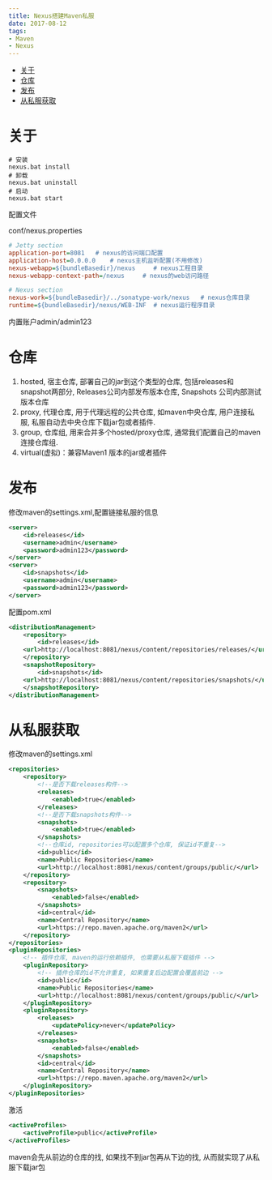 ```yaml
---
title: Nexus搭建Maven私服
date: 2017-08-12
tags:
- Maven
- Nexus
---
```

<!-- TOC -->

- [关于](#关于)
- [仓库](#仓库)
- [发布](#发布)
- [从私服获取](#从私服获取)

<!-- /TOC -->

# 关于

```shell
# 安装
nexus.bat install
# 卸载
nexus.bat uninstall
# 启动
nexus.bat start
```
配置文件

conf/nexus.properties
```ini
# Jetty section
application-port=8081  	# nexus的访问端口配置
application-host=0.0.0.0 	# nexus主机监听配置(不用修改)
nexus-webapp=${bundleBasedir}/nexus 	# nexus工程目录
nexus-webapp-context-path=/nexus	 # nexus的web访问路径

# Nexus section
nexus-work=${bundleBasedir}/../sonatype-work/nexus   # nexus仓库目录
runtime=${bundleBasedir}/nexus/WEB-INF  # nexus运行程序目录
```

内置账户admin/admin123

# 仓库

1. hosted, 宿主仓库, 部署自己的jar到这个类型的仓库, 包括releases和snapshot两部分, Releases公司内部发布版本仓库,  Snapshots 公司内部测试版本仓库
2. proxy, 代理仓库, 用于代理远程的公共仓库, 如maven中央仓库, 用户连接私服, 私服自动去中央仓库下载jar包或者插件.
3. group, 仓库组, 用来合并多个hosted/proxy仓库, 通常我们配置自己的maven连接仓库组.
4. virtual(虚拟)：兼容Maven1 版本的jar或者插件

# 发布

修改maven的settings.xml,配置链接私服的信息

```xml
<server>
    <id>releases</id>
    <username>admin</username>
    <password>admin123</password>
</server>
<server>
    <id>snapshots</id>
    <username>admin</username>
    <password>admin123</password>
</server>
```

配置pom.xml

```xml
<distributionManagement>
    <repository>
        <id>releases</id>
    <url>http://localhost:8081/nexus/content/repositories/releases/</url>
    </repository>
    <snapshotRepository>
        <id>snapshots</id>
    <url>http://localhost:8081/nexus/content/repositories/snapshots/</url>
    </snapshotRepository>
</distributionManagement>
```

# 从私服获取

修改maven的settings.xml

```xml
<repositories>
    <repository>
        <!--是否下载releases构件-->
        <releases>
            <enabled>true</enabled>
        </releases>
        <!--是否下载snapshots构件-->
        <snapshots>
            <enabled>true</enabled>
        </snapshots>
        <!--仓库id, repositories可以配置多个仓库, 保证id不重复-->
        <id>public</id>
        <name>Public Repositories</name>
        <url>http://localhost:8081/nexus/content/groups/public/</url>
    </repository>
    <repository>
        <snapshots>
            <enabled>false</enabled>
        </snapshots>
        <id>central</id>
        <name>Central Repository</name>
        <url>https://repo.maven.apache.org/maven2</url>
    </repository>
</repositories>
<pluginRepositories>
    <!-- 插件仓库, maven的运行依赖插件, 也需要从私服下载插件 -->
    <pluginRepository>
        <!-- 插件仓库的id不允许重复, 如果重复后边配置会覆盖前边 -->
        <id>public</id>
        <name>Public Repositories</name>
        <url>http://localhost:8081/nexus/content/groups/public/</url>
    </pluginRepository>
    <pluginRepository>
        <releases>
            <updatePolicy>never</updatePolicy>
        </releases>
        <snapshots>
            <enabled>false</enabled>
        </snapshots>
        <id>central</id>
        <name>Central Repository</name>
        <url>https://repo.maven.apache.org/maven2</url>
    </pluginRepository>
</pluginRepositories>
```
激活

```xml
<activeProfiles>
    <activeProfile>public</activeProfile>
</activeProfiles>
```

maven会先从前边的仓库的找, 如果找不到jar包再从下边的找, 从而就实现了从私服下载jar包
